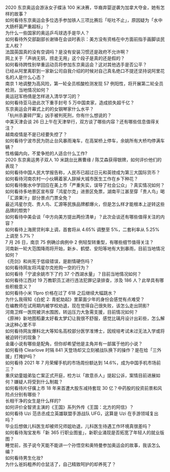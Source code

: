 2020 东京奥运会游泳女子蝶泳 100 米决赛，华裔弃婴逆袭为加拿大夺金，她有怎样的故事？  
如何看待东京奥运会多位选手参加铁人三项比赛后「呕吐不止」，原因疑为「水中大肠杆菌严重超标」？  
为什么一些国家的奥运乒乓球选手是华人？  
如何看待外交部副部长谢锋在会谈时表示：美方没有资格在中方面前指手画脚谈民主人权？  
法国英国真的没有空调吗？是没有安装习惯还是政府不允许啊？  
网上关于「声纳无铜，捞走无用」这个段子是真的还是假的？  
如何看待跨性别举重运动员将参加东京奥运会？这对其他选手是否公平？  
已经从阿里离职到一家新公司自我介绍的时候对自己真名绝口不提还坚持说阿里花名的人是什么心态？  
南京 1 地调整为高风险，第一轮全员核酸检测发现 57 例阳性，将开展第二轮全员检测，当地情况如何？  
奥运冠军杨倩是怎样进入清华学习的？  
如何看待亚马逊此次下重手封号 5 万中国卖家，造成损失超千亿？  
东京奥运会开幕式上的的女钢琴家什么水平？  
「杭州杀妻碎尸案」凶手被判死刑，你有什么想说的？  
中美天津会谈 26 日上午在天津举行，双方谈了哪些内容？还有哪些信息值得关注？  
越南疫情是不是已经要失控了？  
如何看待宁波市民为防止台风暴雨淹车，在高架桥上停车，余姚所有大桥均停满车辆？  
性格偏内向，不爱争抢的人适合什么工作?  
2020 东京奥运男子双人 10 米跳台比赛曹缘 / 陈艾森获得银牌，如何评价他们的表现？  
如何看待中国人民大学报告称，人民币已超过日元和英镑成为第三大国际货币？  
如何看待河南农村一小伙瞒着家人辞掉大城市医生工作在乡下种花？  
如何看待衡水中学回应在美上市「严重失实，误导了社会公众」？真实情况如何？  
如何看待多地景区宣布穿「鸿星尔克」进景区免票，湖南平江甚至穿「贵人鸟」喝「汇源果汁」部分景点门票全免？  
最近鸿星尔克、贵人鸟、汇源等民族品牌都爆火，但是怎么样才能根本上逆转这些品牌的颓势?  
如何看待中美会谈「中方向美方提出两份清单」？此次会谈还有哪些值得关注的内容？  
如何看待上海房贷利率上调，首套将从 4.65% 调整至 5%，二套利率从 5.25% 上调至 5.7%？  
7 月 26 日，南京 75 例确诊病例中 2 例轻型转重型，有哪些细节值得关注？  
河南新一轮大范围降雨将开始，新乡、鹤壁、安阳等地有大到暴雨，目前当地情况如何？  
《亮剑》和尚死于低级错误，是剧情硬伤吗？  
如何看待网友将鸿星尔克抢购一空的行为？  
如何看待「宁波余姚市下了约 37 个西湖水量」？目前当地情况如何？  
如何看待江西对 19 万教职员工进行违法犯罪记录排查，涉及 186 人？此举具有哪些积极意义？  
如何看待小米 11pro 价格在过了 618 之后继续大幅跳水？  
为什么我得知《白蛇 2: 青蛇劫起》里蒙面少年的身份会感觉有点难受？  
在编教师在试用期内被学校劝退，现在觉得自己很失败，该怎么走出阴影?  
河南卫辉一医院被洪水围困，转运压力大急需支援，目前情况如何？  
《原神》新地图稻妻太好看太梦幻让我很不舒服，感觉比璃月设计出彩些，怎么解决这种心里不平  
如何看待网友爆料北大等知名高校部分医学准博士，因规培考试未过无法入学或将被迫转行的现象？  
金庸小说有哪些是配角，但你却希望他是主角并有一部属于他的小说？  
如何看待 Clearlove 时隔 841 天登场却又立刻被战队换下的操作？是在给「三外援」打掩护吗？  
如何看待 2021 年 7 月荣耀手机的市场周份额达到 14.6%，成为中国手机市场前三？  
重庆幼童姐弟坠亡案正式开庭，检方以「故意杀人」提起公诉，案情目前进展如何？嫌疑人将受到什么制裁？  
如何看待片仔癀上市 18 年来首遭大股东减持套现 30 亿？中药股的投资前景和风险点分别有哪些？  
长相干净的女生是什么样的?  
如何评价全智贤主演的《王国》系列外传《王国：北方的阿信》？  
如何看待 Uzi 范丞丞成立英雄联盟手游战队 UFG，这算是 Uzi 在手游领域复出吗？  
毕业后想做儿科医生却被师兄师姐劝退，儿科医生待遇工作环境真很差吗？  
如何看待淘宝发布「新 365 行职业图鉴」，新职业涌现是否拓宽了年轻人的就业版图？  
睡觉前，孩子说今天能不能讲一个孙悟空和奥特曼参加奥运会的故事，我该怎么编？  
如何看待男生化妆?  
为什么爸妈粗养的仓鼠活了，自己精致呵护的却养死了？  
